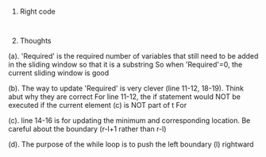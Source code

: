 1. Right code
```


```



2. Thoughts

(a). 'Required' is the required number of variables that still need to be added in the sliding window so that it is a substring
So when 'Required'=0, the current sliding window is good

(b). The way to update 'Required' is very clever (line 11-12, 18-19). Think abut why they are correct
For line 11-12, the if statement would NOT be executed if the current element (c) is NOT part of t
For


(c). line 14-16 is for updating the minimum and corresponding location. Be careful about the boundary (r-l+1 rather than r-l)

(d). The purpose of the while loop is to push the left boundary (l) rightward
